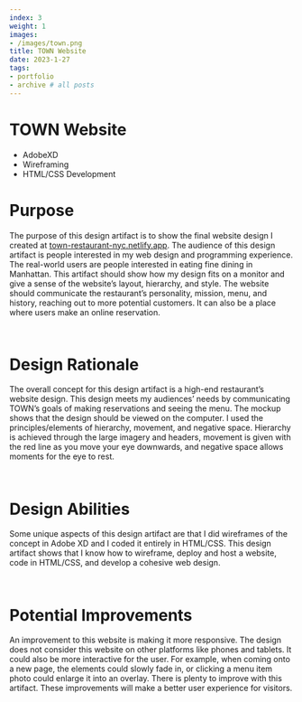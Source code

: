```yaml
---
index: 3
weight: 1
images:
- /images/town.png
title: TOWN Website
date: 2023-1-27
tags:
- portfolio
- archive # all posts
---
```


# TOWN Website
- AdobeXD
- Wireframing
- HTML/CSS Development

# Purpose
The purpose of this design artifact is to show the final website design I created at <a target="_blank" href="https://town-restaurant-nyc.netlify.app/" style="color: var(--pink);" onmouseover="this.style.color='var(--dark)'" onmouseout="this.style.color='var(--pink)'">town-restaurant-nyc.netlify.app</a>. The audience of this design artifact is people interested in my web design and programming experience. The real-world users are people interested in eating fine dining in Manhattan. This artifact should show how my design fits on a monitor and give a sense of the website’s layout, hierarchy, and style. The website should communicate the restaurant’s personality, mission, menu, and history, reaching out to more potential customers. It can also be a place where users make an online reservation.

<img src="/wave1.png" style="height:1em;margin-left:0">

# Design Rationale
The overall concept for this design artifact is a high-end restaurant’s website design. This design meets my audiences’ needs by communicating TOWN’s goals of making reservations and seeing the menu. The mockup shows that the design should be viewed on the computer. I used the principles/elements of hierarchy, movement, and negative space. Hierarchy is achieved through the large imagery and headers, movement is given with the red line as you move your eye downwards, and negative space allows moments for the eye to rest.

<img src="/wave2.png" style="height:1em;margin-left:0">

# Design Abilities
Some unique aspects of this design artifact are that I did wireframes of the concept in Adobe XD and I coded it entirely in HTML/CSS. This design artifact shows that I know how to wireframe, deploy and host a website, code in HTML/CSS, and develop a cohesive web design.

<img src="/wave1.png" style="height:1em;margin-left:0">

# Potential Improvements
An improvement to this website is making it more responsive. The design does not consider this website on other platforms like phones and tablets. It could also be more interactive for the user. For example, when coming onto a new page, the elements could slowly fade in, or clicking a menu item photo could enlarge it into an overlay. There is plenty to improve with this artifact. These improvements will make a better user experience for visitors.

<img src="/wave2.png" style="height:1em;margin-left:0">